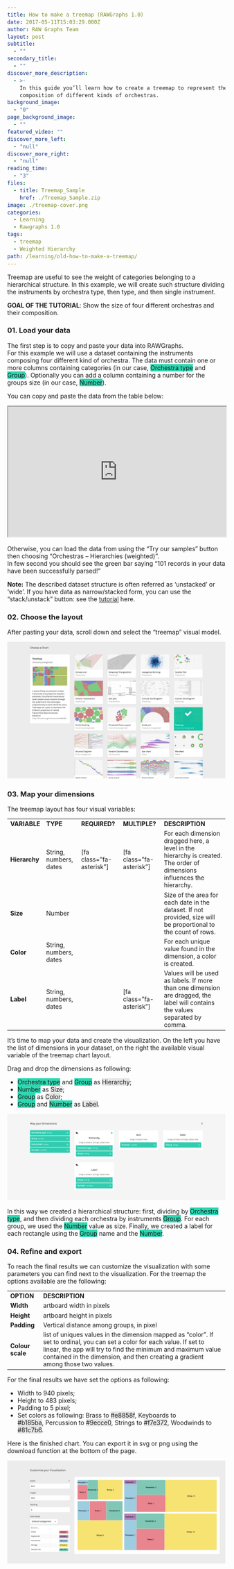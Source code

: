 ```yaml
---
title: How to make a treemap (RAWGraphs 1.0)
date: 2017-05-11T15:03:29.000Z
author: RAW Graphs Team
layout: post
subtitle:
  - ""
secondary_title:
  - ""
discover_more_description:
  - >-
    In this guide you’ll learn how to create a treemap to represent the
    composition of different kinds of orchestras.
background_image:
  - "0"
page_background_image:
  - ""
featured_video: ""
discover_more_left:
  - "null"
discover_more_right:
  - "null"
reading_time:
  - "3"
files:
  - title: Treemap_Sample
    href: ./Treemap_Sample.zip
image: ./treemap-cover.png
categories:
  - Learning
  - Rawgraphs 1.0
tags:
  - treemap
  - Weighted Hierarchy
path: /learning/old-how-to-make-a-treemap/
---
```


<span style="font-weight: 400;">Treemap are useful to see the weight of categories belonging to a hierarchical structure. In this example, we will create such structure dividing the instruments by orchestra type, then type, and then single instrument.</span>

**GOAL OF THE TUTORIAL**: <span style="font-weight: 400;">Show the size of four different orchestras and their composition.</span>

### 01. Load your data

The first step is to copy and paste your data into RAWGraphs.  
For this example we will use a dataset containing the instruments composing four different kind of orchestra. The data must contain one or more columns containing categories (in our case, <span class="data-dimension" style="background-color: #2dd8b1;">Orchestra type</span> and <span class="data-dimension" style="background-color: #2dd8b1;">Group</span>). Optionally you can add a column containing a number for the groups size (in our case, <span class="data-dimension" style="background-color: #2dd8b1;">Number</span>).

You can copy and paste the data from the table below:

<iframe src="https://docs.google.com/spreadsheets/d/1g3mYU-0ada18HjCtlm_t6il_VPo-rTvnsVZV4w-Q6P8/pubhtml?widget=true&amp;headers=false" width="100%" height="300"></iframe>

Otherwise, you can load the data from using the “Try our samples” button then choosing “Orchestras &#8211; Hierarchies (weighted)”.  
In few second you should see the green bar saying “101 records in your data have been successfully parsed!”

**Note:** The described dataset structure is often referred as ‘unstacked’ or ‘wide’. If you have data as narrow/stacked form, you can use the “stack/unstack” button: see the <a style="background-color: #ffffff;" href="https://rawgraphs.io/learning/stack-your-unstacked-data-meet-the-unpivoter">tutorial</a> here.

### 02. Choose the layout

<span style="font-weight: 400;">After pasting your data, scroll down and select the “treemap” visual model.</span>

![](./treemap-selection.png)

### 03. Map your dimensions

<span style="font-weight: 400;">The treemap layout has four visual variables</span>:

<table>
<tbody>
<tr>
<td><strong>VARIABLE</strong></td>
<td><strong>TYPE</strong></td>
<td><strong>REQUIRED?</strong></td>
<td><strong>MULTIPLE?</strong></td>
<td><strong>DESCRIPTION</strong></td>
</tr>
<tr>
<td><strong>Hierarchy</strong></td>
<td>String, numbers, dates</td>
<td>[fa class=”fa-asterisk”]</td>
<td>[fa class=”fa-asterisk”]</td>
<td>For each dimension dragged here, a level in the hierarchy is created. The order of dimensions influences the hierarchy.</td>
</tr>
<tr>
<td><strong>Size</strong></td>
<td><span style="font-weight: 400;">Number</span></td>
<td></td>
<td></td>
<td><span style="font-weight: 400;">Size of the area for each date in the dataset. If not provided, size will be proportional to the count of rows.</span></td>
</tr>
<tr>
<td><strong>Color</strong></td>
<td><span style="font-weight: 400;">String, numbers, dates</span></td>
<td></td>
<td></td>
<td><span style="font-weight: 400;">For each unique value found in the dimension, a color is created.</span></td>
</tr>
<tr>
<td><strong>Label</strong></td>
<td><span style="font-weight: 400;">String, numbers, dates</span></td>
<td></td>
<td>[fa class=”fa-asterisk”]</td>
<td><span style="font-weight: 400;">Values will be used as labels. If more than one dimension are dragged, the label will contains the values separated by comma.</span></td>
</tr>
</tbody>
</table>

<span style="font-weight: 400;">It’s time to map your data and create the visualization. On the left you have the list of dimensions in your dataset, on the right the available visual variable of the treemap chart layout. </span>

Drag and drop the dimensions as following:

- <span style="font-weight: 400;"><span class="data-dimension" style="background-color: #2dd8b1;">Orchestra type</span> and <span class="data-dimension" style="background-color: #2dd8b1;">Group</span> as <span class="layout-dimension" style="background-color: #e6e6e6;">Hierarchy</span>;</span>
- <span style="font-weight: 400;"><span class="data-dimension" style="background-color: #2dd8b1;">Number</span> as <span class="layout-dimension" style="background-color: #e6e6e6;">Size</span>;</span>
- <span style="font-weight: 400;"><span class="data-dimension" style="background-color: #2dd8b1;">Group</span> as <span class="layout-dimension" style="background-color: #e6e6e6;">Color</span>;</span>
- <span style="font-weight: 400;"><span class="data-dimension" style="background-color: #2dd8b1;">Group</span> and <span class="data-dimension" style="background-color: #2dd8b1;">Number</span> as <span class="layout-dimension" style="background-color: #e6e6e6;">Label</span>.</span>

![](./treemap-mapping.png)

<span style="font-weight: 400;">In this way we created a hierarchical structure: first, dividing by <span class="data-dimension" style="background-color: #2dd8b1;">Orchestra type</span>, and then dividing each orchestra by instruments <span class="data-dimension" style="background-color: #2dd8b1;">Group</span>. For each group, we used the <span class="data-dimension" style="background-color: #2dd8b1;">Number</span> value as size. Finally, we created a label for each rectangle using the <span class="data-dimension" style="background-color: #2dd8b1;">Group</span> name and the <span class="data-dimension" style="background-color: #2dd8b1;">Number</span>.</span>

### 04. Refine and export

<span style="font-weight: 400;">To reach the final results we can customize the visualization with some parameters you can find next to the visualization. </span><span style="font-weight: 400;">For the treemap the </span><span style="font-weight: 400;">options available are the following:</span>

<table>
<tbody>
<tr>
<td><strong>OPTION</strong></td>
<td><strong>DESCRIPTION</strong></td>
</tr>
<tr>
<td><strong>Width</strong></td>
<td><span style="font-weight: 400;">artboard width in pixels</span></td>
</tr>
<tr>
<td><strong>Height</strong></td>
<td><span style="font-weight: 400;">artboard height in pixels</span></td>
</tr>
<tr>
<td><strong>Padding</strong></td>
<td><span style="font-weight: 400;">Vertical distance among groups, in pixel</span></td>
</tr>
<tr>
<td><strong>Colour scale</strong></td>
<td><span style="font-weight: 400;">list of uniques values in the dimension mapped as “color”. If set to ordinal, you can set a color for each value. If set to linear, the app will try to find the minimum and maximum value contained in the dimension, and then creating a gradient among those two values.</span></td>
</tr>
</tbody>
</table>

<span style="font-weight: 400;">For the final results we have set the options as following:</span>

- <span style="font-weight: 400;">Width to 940 pixels;</span>
- <span style="font-weight: 400;">Height to 483 pixels;</span>
- <span style="font-weight: 400;">Padding to 5 pixel;</span>
- <span style="font-weight: 400;">Set colors as following: </span><span style="font-weight: 400;">Brass to <span class="layout-dimension" style="background-color: #e6e6e6;">#e8858f</span>, </span><span style="font-weight: 400;">Keyboards to <span class="layout-dimension" style="background-color: #e6e6e6;">#b185ba</span>, </span><span style="font-weight: 400;">Percussion to <span class="layout-dimension" style="background-color: #e6e6e6;">#9ecce0</span>, </span><span style="font-weight: 400;">Strings to <span class="layout-dimension" style="background-color: #e6e6e6;">#f7e372</span>, </span><span style="font-weight: 400;">Woodwinds to <span class="layout-dimension" style="background-color: #e6e6e6;">#81c7b6</span>.</span>

<span style="font-weight: 400;">Here is the finished chart. You can export it in svg or png using the download function at the bottom of the page.</span>

![](./treemap-options-1.png)

